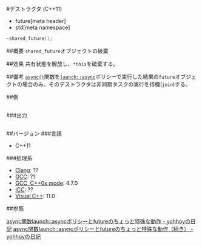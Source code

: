 #デストラクタ (C++11)
* future[meta header]
* std[meta namespace]

```cpp
~shared_future();
```

##概要
`shared_future`オブジェクトの破棄


##効果
共有状態を解放し、`*this`を破棄する。


##備考
[`async()`](../async.md)関数を[`launch::async`](../launch.md)ポリシーで実行した結果の`future`オブジェクトの場合のみ、そのデストラクタは非同期タスクの実行を待機(`join`)する。


##例
```cpp
```

###出力
```
```

##バージョン
###言語
- C++11

###処理系
- [Clang](/implementation.md#clang): ??
- [GCC](/implementation.md#gcc): ??
- [GCC, C++0x mode](/implementation.md#gcc): 4.7.0
- [ICC](/implementation.md#icc): ??
- [Visual C++](/implementation.md#visual_cpp): 11.0


##参照

[async関数launch::asyncポリシーとfutureのちょっと特殊な動作 - yohhoyの日記](http://d.hatena.ne.jp/yohhoy/20120317/p1)
[async関数launch::asyncポリシーとfutureのちょっと特殊な動作（続き） - yohhoyの日記](http://d.hatena.ne.jp/yohhoy/20121004/p1)

